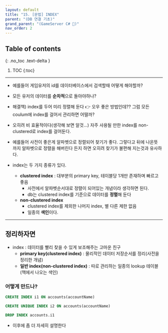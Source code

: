 ```yaml
---
layout: default
title: "15. [문법] INDEX"
parent: "(DB 연결 기초)"
grand_parent: "(GameServer C# 🎯)"
nav_order: 2
---
```


## Table of contents
{: .no_toc .text-delta }

1. TOC
{:toc}

---

* 예를들어 게임유저의 id를 데이터베이스에서 검색할때 어떻게 해야할까?
* 모든 유저의 데이터를 **순차적**으로 돌아야하나?
* 해결책) index를 두어 미리 정렬해 둔다 👉 오우 좋은 방법인데?? 그럼 모든 coulum에 index를 걸어서 관리하면 어떨까?
* 오히려 비 효율적이다(생각해 보면 알것...) 자주 사용될 만한 index를 non-clustered로 index를 걸어둔다.
* 예를들어 사전이 좋은게 알파벳으로 정렬되어 찾기가 좋다. 그렇다고 뒤에 나온뜻 까지 알파벳으로 정렬을 해버린다 든지 하면 오히려 찾기가 불편해 지는것과 유사하다.

* index는 두 가지 종류가 있다.
    * **clustered index** : 대부분의 primary key, 테이블당 1개만 존재하며 빠르고 좋음
        * 사전에서 알파벳순서대로 정렬이 되어있는 개념이라 생각하면 된다.
        * db는 clustered index를 기준으로 데이터를 **정렬**해 둔다
    * **non-clustered index** 
        * clustered index를 제외한 나머지 index, 별 다른 제한 없음
        * 일종의 **색인**이다.

---

## 정리하자면

* index : 데이터를 빨리 찾을 수 있게 보조해주는 고마운 친구
    * **primary key(clustered index)** : 물리적인 데이터 저장순서를 정리(사전을 정리한 개념)
    * **일반 index(non-clustered index)** : 따로 관리하는 일종의 lookup 테이블(책에서 나오는 색인)

### 어떻게 만드나?

```sql
CREATE INDEX i1 ON accounts(accountName)

CREATE UNIQUE INDEX i2 ON accounts(accountName)

DROP INDEX accounts.i1
```

* 이후에 좀 더 자세히 설명한다